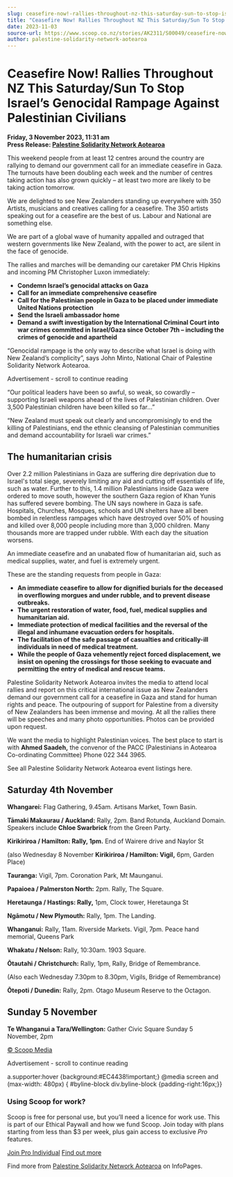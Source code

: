 ```yaml
---
slug: ceasefire-now!-rallies-throughout-nz-this-saturday-sun-to-stop-israels-genocidal-rampage-against-palestinian-civilians
title: "Ceasefire Now! Rallies Throughout NZ This Saturday/Sun To Stop Israel’s Genocidal Rampage Against Palestinian Civilians"
date: 2023-11-03
source-url: https://www.scoop.co.nz/stories/AK2311/S00049/ceasefire-now-rallies-throughout-nz-this-saturdaysun-to-stop-israels-genocidal-rampage-against-palestinian-civilians.htm
author: palestine-solidarity-network-aotearoa
---
```

Ceasefire Now! Rallies Throughout NZ This Saturday/Sun To Stop Israel’s Genocidal Rampage Against Palestinian Civilians
=======================================================================================================================

**Friday, 3 November 2023, 11:31 am**  
**Press Release: [Palestine Solidarity Network Aotearoa](https://info.scoop.co.nz/Palestine_Solidarity_Network_Aotearoa)**

This weekend people from at least 12 centres around the country are rallying to demand our government call for an immediate ceasefire in Gaza. The turnouts have been doubling each week and the number of centres taking action has also grown quickly – at least two more are likely to be taking action tomorrow.

We are delighted to see New Zealanders standing up everywhere with 350 Artists, musicians and creatives calling for a ceasefire. The 350 artists speaking out for a ceasefire are the best of us. Labour and National are something else.

We are part of a global wave of humanity appalled and outraged that western governments like New Zealand, with the power to act, are silent in the face of genocide.

The rallies and marches will be demanding our caretaker PM Chris Hipkins and incoming PM Christopher Luxon immediately:

*   **Condemn Israel’s genocidal attacks on Gaza**
*   **Call for an immediate comprehensive ceasefire**
*   **Call for the Palestinian people in Gaza to be placed under immediate United Nations protection**
*   **Send the Israeli ambassador home**
*   **Demand a swift investigation by the International Criminal Court into war crimes committed in Israel/Gaza since October 7th – including the crimes of genocide and apartheid**

“Genocidal rampage is the only way to describe what Israel is doing with New Zealand’s complicity”, says John Minto, National Chair of Palestine Solidarity Network Aotearoa.

Advertisement - scroll to continue reading





“Our political leaders have been so awful, so weak, so cowardly – supporting Israeli weapons ahead of the lives of Palestinian children. Over 3,500 Palestinian children have been killed so far…”

“New Zealand must speak out clearly and uncompromisingly to end the killing of Palestinians, end the ethnic cleansing of Palestinian communities and demand accountability for Israeli war crimes.”

The humanitarian crisis
-----------------------

Over 2.2 million Palestinians in Gaza are suffering dire deprivation due to Israel's total siege, severely limiting any aid and cutting off essentials of life, such as water. Further to this, 1.4 million Palestinians inside Gaza were ordered to move south, however the southern Gaza region of Khan Yunis has suffered severe bombing. The UN says nowhere in Gaza is safe. Hospitals, Churches, Mosques, schools and UN shelters have all been bombed in relentless rampages which have destroyed over 50% of housing and killed over 8,000 people including more than 3,000 children. Many thousands more are trapped under rubble. With each day the situation worsens.

An immediate ceasefire and an unabated flow of humanitarian aid, such as medical supplies, water, and fuel is extremely urgent.

These are the standing requests from people in Gaza:

*   **An immediate ceasefire to allow for dignified burials for the deceased in overflowing morgues and under rubble, and to prevent disease outbreaks.**
*   **The urgent restoration of water, food, fuel, medical supplies and humanitarian aid.**
*   **Immediate protection of medical facilities and the reversal of the illegal and inhumane evacuation orders for hospitals.**
*   **The facilitation of the safe passage of casualties and critically-ill individuals in need of medical treatment.**
*   **While the people of Gaza vehemently reject forced displacement, we insist on opening the crossings for those seeking to evacuate and permitting the entry of medical and rescue teams.**

Palestine Solidarity Network Aotearoa invites the media to attend local rallies and report on this critical international issue as New Zealanders demand our government call for a ceasefire in Gaza and stand for human rights and peace. The outpouring of support for Palestine from a diversity of New Zealanders has been immense and moving. At all the rallies there will be speeches and many photo opportunities. Photos can be provided upon request.

We want the media to highlight Palestinian voices. The best place to start is with **Ahmed Saadeh,** the convenor of the PACC (Palestinians in Aotearoa Co-ordinating Committee) Phone 022 344 3965.

See all Palestine Solidarity Network Aotearoa event listings here.

Saturday 4th November
---------------------

**Whangarei:** Flag Gathering, 9.45am. Artisans Market, Town Basin.

**Tāmaki Makaurau / Auckland:** Rally, 2pm. Band Rotunda, Auckland Domain. Speakers include **Chloe Swarbrick** from the Green Party.

**Kirikiriroa / Hamilton: Rally, 1pm.** End of Wairere drive and Naylor St

(also Wednesday 8 November **Kirikiriroa / Hamilton: Vigil,** 6pm, Garden Place)

**Tauranga:** Vigil, 7pm. Coronation Park, Mt Maunganui.

**Papaioea / Palmerston North:** 2pm. Rally, The Square.

**Heretaunga / Hastings: Rally,** 1pm, Clock tower, Heretaunga St

**Ngāmotu / New Plymouth:** Rally, 1pm. The Landing.

**Whanganui:** Rally, 11am. Riverside Markets. Vigil, 7pm. Peace hand memorial, Queens Park

**Whakatu / Nelson:** Rally, 10:30am. 1903 Square.

**Ōtautahi / Christchurch:** Rally, 1pm, Rally, Bridge of Remembrance.

(Also each Wednesday 7.30pm to 8.30pm, Vigils, Bridge of Remembrance)

**Ōtepoti / Dunedin:** Rally, 2pm. Otago Museum Reserve to the Octagon.

Sunday 5 November
-----------------

**Te Whanganui a Tara/Wellington:** Gather Civic Square Sunday 5 November, 2pm

[© Scoop Media](http://www.scoop.co.nz/about/terms.html)  

Advertisement - scroll to continue reading



a.supporter:hover {background:#EC4438!important;} @media screen and (max-width: 480px) { #byline-block div.byline-block {padding-right:16px;}}

### Using Scoop for work?

Scoop is free for personal use, but you’ll need a licence for work use. This is part of our Ethical Paywall and how we fund Scoop. Join today with plans starting from less than $3 per week, plus gain access to exclusive _Pro_ features.  
  
[Join Pro Individual](https://pro.scoop.co.nz/Individual/?from=ProIn24) [Find out more](https://pro.scoop.co.nz/using-scoop-for-work/?from=ProIn24)

Find more from [Palestine Solidarity Network Aotearoa](https://info.scoop.co.nz/Palestine_Solidarity_Network_Aotearoa) on InfoPages.